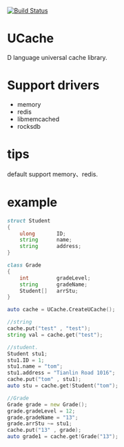 [![Build Status](https://travis-ci.org/huntlabs/cache.svg?branch=master)](https://travis-ci.org/huntlabs/cache)
# UCache
D language universal cache library.

# Support drivers
 * memory
 * redis
 * libmemcached
 * rocksdb

# tips
default support memory、redis.

# example
````d	
struct Student
{
	ulong 		ID;
	string 		name;
	string		address;
}

class Grade
{
	int 		gradeLevel;
	string  	gradeName;
	Student[]	arrStu;
}

auto cache = UCache.CreateUCache();

//string
cache.put("test" , "test");
string val = cache.get("test");

//student.
Student stu1;
stu1.ID = 1;
stu1.name = "tom";
stu1.address = "Tianlin Road 1016";
cache.put("tom" , stu1);
auto stu = cache.get!Student("tom");

//Grade
Grade grade = new Grade();
grade.gradeLevel = 12;
grade.gradeName = "13";
grade.arrStu ~= stu1;
cache.put("13" , grade);
auto grade1 = cache.get!Grade("13");
````	
	

